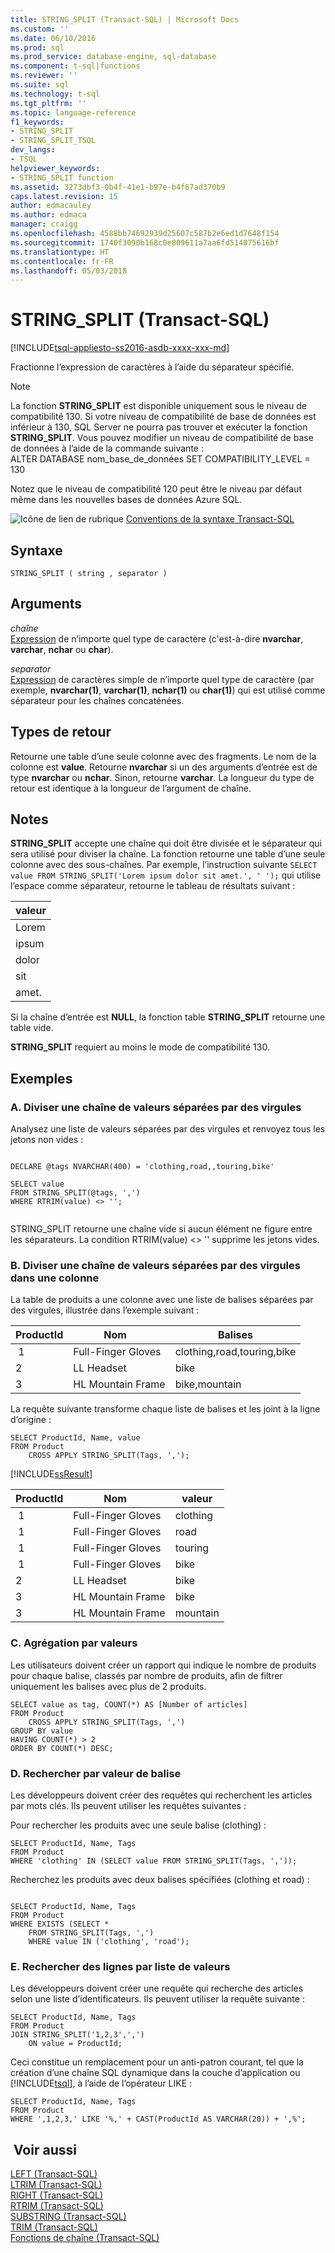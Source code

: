 ```yaml
---
title: STRING_SPLIT (Transact-SQL) | Microsoft Docs
ms.custom: ''
ms.date: 06/10/2016
ms.prod: sql
ms.prod_service: database-engine, sql-database
ms.component: t-sql|functions
ms.reviewer: ''
ms.suite: sql
ms.technology: t-sql
ms.tgt_pltfrm: ''
ms.topic: language-reference
f1_keywords:
- STRING_SPLIT
- STRING_SPLIT_TSQL
dev_langs:
- TSQL
helpviewer_keywords:
- STRING_SPLIT function
ms.assetid: 3273dbf3-0b4f-41e1-b97e-b4f67ad370b9
caps.latest.revision: 15
author: edmacauley
ms.author: edmaca
manager: craigg
ms.openlocfilehash: 4588bb74692939d25607c587b2e6ed1d7648f154
ms.sourcegitcommit: 1740f3090b168c0e809611a7aa6fd514075616bf
ms.translationtype: HT
ms.contentlocale: fr-FR
ms.lasthandoff: 05/03/2018
---
```

# <a name="stringsplit-transact-sql"></a>STRING_SPLIT (Transact-SQL)
[!INCLUDE[tsql-appliesto-ss2016-asdb-xxxx-xxx-md](../../includes/tsql-appliesto-ss2016-asdb-xxxx-xxx-md.md)]

  Fractionne l’expression de caractères à l’aide du séparateur spécifié.  
  
> [!NOTE]  
>  La fonction **STRING_SPLIT** est disponible uniquement sous le niveau de compatibilité 130. Si votre niveau de compatibilité de base de données est inférieur à 130, SQL Server ne pourra pas trouver et exécuter la fonction **STRING_SPLIT**. Vous pouvez modifier un niveau de compatibilité de base de données à l’aide de la commande suivante :  
> ALTER DATABASE nom_base_de_données SET COMPATIBILITY_LEVEL = 130  
>   
>  Notez que le niveau de compatibilité 120 peut être le niveau par défaut même dans les nouvelles bases de données Azure SQL.  
  
 ![Icône de lien de rubrique](../../database-engine/configure-windows/media/topic-link.gif "Icône lien de rubrique") [Conventions de la syntaxe Transact-SQL](../../t-sql/language-elements/transact-sql-syntax-conventions-transact-sql.md)  
  
## <a name="syntax"></a>Syntaxe  
  
```  
STRING_SPLIT ( string , separator )  
```  
  
## <a name="arguments"></a>Arguments  
 *chaîne*  
 [Expression](../../t-sql/language-elements/expressions-transact-sql.md) de n’importe quel type de caractère (c'est-à-dire **nvarchar**, **varchar**, **nchar** ou **char**).  
  
 *separator*  
 [Expression](../../t-sql/language-elements/expressions-transact-sql.md) de caractères simple de n’importe quel type de caractère (par exemple, **nvarchar(1)**, **varchar(1)**, **nchar(1)** ou **char(1)**) qui est utilisé comme séparateur pour les chaînes concaténées.  
  
## <a name="return-types"></a>Types de retour  
 Retourne une table d’une seule colonne avec des fragments. Le nom de la colonne est **value**. Retourne **nvarchar** si un des arguments d’entrée est de type **nvarchar** ou **nchar**. Sinon, retourne **varchar**. La longueur du type de retour est identique à la longueur de l’argument de chaîne.  
  
## <a name="remarks"></a>Notes   
 **STRING_SPLIT** accepte une chaîne qui doit être divisée et le séparateur qui sera utilisé pour diviser la chaîne. La fonction retourne une table d’une seule colonne avec des sous-chaînes. Par exemple, l’instruction suivante `SELECT value FROM STRING_SPLIT('Lorem ipsum dolor sit amet.', ' ');` qui utilise l’espace comme séparateur, retourne le tableau de résultats suivant :  
  
|valeur|  
|-----------|  
|Lorem|  
|ipsum|  
|dolor|  
|sit|  
|amet.|  
  
 Si la chaîne d’entrée est **NULL**, la fonction table **STRING_SPLIT** retourne une table vide.  
  
 **STRING_SPLIT** requiert au moins le mode de compatibilité 130.  
  
## <a name="examples"></a>Exemples  
  
### <a name="a-split-comma-separated-value-string"></a>A. Diviser une chaîne de valeurs séparées par des virgules  
 Analysez une liste de valeurs séparées par des virgules et renvoyez tous les jetons non vides :  
  
```  
  
DECLARE @tags NVARCHAR(400) = 'clothing,road,,touring,bike'  
  
SELECT value  
FROM STRING_SPLIT(@tags, ',')  
WHERE RTRIM(value) <> '';  
  
```  
  
 STRING_SPLIT retourne une chaîne vide si aucun élément ne figure entre les séparateurs. La condition RTRIM(value) <> '' supprime les jetons vides.  
  
### <a name="b-split-comma-separated-value-string-in-a-column"></a>B. Diviser une chaîne de valeurs séparées par des virgules dans une colonne  
 La table de produits a une colonne avec une liste de balises séparées par des virgules, illustrée dans l’exemple suivant :  
  
|ProductId|Nom   |Balises|  
|---------------|----------|----------|  
| 1|Full-Finger Gloves|clothing,road,touring,bike|  
|2|LL Headset|bike|  
|3|HL Mountain Frame|bike,mountain|  
  
 La requête suivante transforme chaque liste de balises et les joint à la ligne d’origine :  
  
```  
SELECT ProductId, Name, value  
FROM Product  
    CROSS APPLY STRING_SPLIT(Tags, ',');  
```  
  
 [!INCLUDE[ssResult](../../includes/ssresult-md.md)]  
  
|ProductId|Nom   |valeur|  
|---------------|----------|-----------|  
| 1|Full-Finger Gloves|clothing|  
| 1|Full-Finger Gloves|road|  
| 1|Full-Finger Gloves|touring|  
| 1|Full-Finger Gloves|bike|  
|2|LL Headset|bike|  
|3|HL Mountain Frame|bike|  
|3|HL Mountain Frame|mountain|  
  
### <a name="c-aggregation-by-values"></a>C. Agrégation par valeurs  
 Les utilisateurs doivent créer un rapport qui indique le nombre de produits pour chaque balise, classés par nombre de produits, afin de filtrer uniquement les balises avec plus de 2 produits.  
  
```  
SELECT value as tag, COUNT(*) AS [Number of articles]  
FROM Product  
    CROSS APPLY STRING_SPLIT(Tags, ',')  
GROUP BY value  
HAVING COUNT(*) > 2  
ORDER BY COUNT(*) DESC;  
```  
  
### <a name="d-search-by-tag-value"></a>D. Rechercher par valeur de balise  
 Les développeurs doivent créer des requêtes qui recherchent les articles par mots clés. Ils peuvent utiliser les requêtes suivantes :  
  
 Pour rechercher les produits avec une seule balise (clothing) :  
  
```  
SELECT ProductId, Name, Tags  
FROM Product  
WHERE 'clothing' IN (SELECT value FROM STRING_SPLIT(Tags, ','));  
```  
  
 Recherchez les produits avec deux balises spécifiées (clothing et road) :  
  
```  
  
SELECT ProductId, Name, Tags  
FROM Product  
WHERE EXISTS (SELECT *  
    FROM STRING_SPLIT(Tags, ',')  
    WHERE value IN ('clothing', 'road');  
```  
  
### <a name="e-find-rows-by-list-of-values"></a>E. Rechercher des lignes par liste de valeurs  
 Les développeurs doivent créer une requête qui recherche des articles selon une liste d’identificateurs. Ils peuvent utiliser la requête suivante :  
  
```  
SELECT ProductId, Name, Tags  
FROM Product  
JOIN STRING_SPLIT('1,2,3',',')   
    ON value = ProductId;  
```  
  
 Ceci constitue un remplacement pour un anti-patron courant, tel que la création d’une chaîne SQL dynamique dans la couche d’application ou [!INCLUDE[tsql](../../includes/tsql-md.md)], à l’aide de l’opérateur LIKE :  
  
```  
SELECT ProductId, Name, Tags  
FROM Product  
WHERE ',1,2,3,' LIKE '%,' + CAST(ProductId AS VARCHAR(20)) + ',%';  
```  
  
## <a name="see-also"></a> Voir aussi  
 [LEFT &#40;Transact-SQL&#41;](../../t-sql/functions/left-transact-sql.md)  
 [LTRIM &#40;Transact-SQL&#41;](../../t-sql/functions/ltrim-transact-sql.md)  
 [RIGHT &#40;Transact-SQL&#41;](../../t-sql/functions/right-transact-sql.md)  
 [RTRIM &#40;Transact-SQL&#41;](../../t-sql/functions/rtrim-transact-sql.md)  
 [SUBSTRING &#40;Transact-SQL&#41;](../../t-sql/functions/substring-transact-sql.md)  
 [TRIM &#40;Transact-SQL&#41;](../../t-sql/functions/trim-transact-sql.md)  
 [Fonctions de chaîne &#40;Transact-SQL&#41;](../../t-sql/functions/string-functions-transact-sql.md)   
  
  
